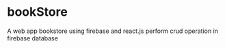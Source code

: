 # bookStore
A web app bookstore using firebase and react.js
perform crud operation in firebase database 

